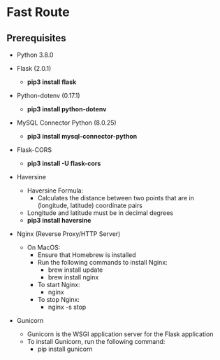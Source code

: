 # Fast Route

## Prerequisites

- Python 3.8.0
- Flask (2.0.1)
  - **pip3 install flask**
- Python-dotenv (0.17.1)
  - **pip3 install python-dotenv**
- MySQL Connector Python (8.0.25)
  - **pip3 install mysql-connector-python**
- Flask-CORS
  - **pip3 install -U flask-cors**
- Haversine

  - Haversine Formula:
    - Calculates the distance between two points that are in (longitude, latitude) coordinate pairs
  - Longitude and latitude must be in decimal degrees
  - **pip3 install haversine**

- Nginx (Reverse Proxy/HTTP Server)

  - On MacOS:
    - Ensure that Homebrew is installed
    - Run the following commands to install Nginx:
      - brew install update
      - brew install nginx
    - To start Nginx:
      - nginx
    - To stop Nginx:
      - nginx -s stop

- Gunicorn
  - Gunicorn is the WSGI application server for the Flask application
  - To install Gunicorn, run the following command:
    - pip install gunicorn
